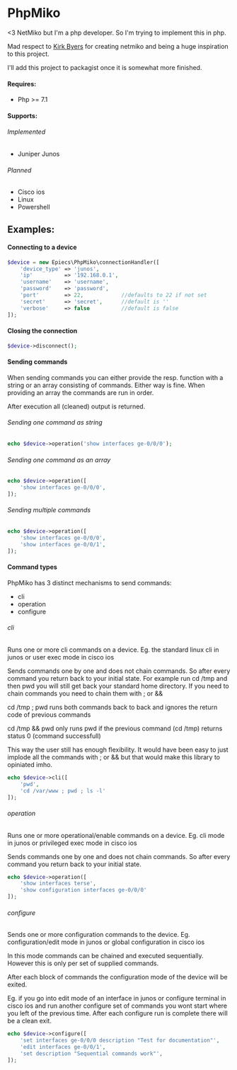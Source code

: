PhpMiko
=======

<3 NetMiko but I'm a php developer. So I'm trying to implement this in php.

Mad respect to [Kirk Byers](https://github.com/ktbyers/netmiko) for creating netmiko and being a huge inspiration to this project.

I'll add this project to packagist once it is somewhat more finished.

#### Requires:

- Php >= 7.1

#### Supports:

###### Implemented

- Juniper Junos

###### Planned

- Cisco ios
- Linux
- Powershell

## Examples:

#### Connecting to a device

```php
$device = new Epiecs\PhpMiko\connectionHandler([
	'device_type' => 'junos',
	'ip'          => '192.168.0.1',
	'username'    => 'username',
	'password'    => 'password',
	'port'        => 22,            //defaults to 22 if not set
	'secret'      => 'secret',      //default is ''
	'verbose'     => false          //default is false
]);
```

#### Closing the connection

```php
$device->disconnect();
```

#### Sending commands

When sending commands you can either provide the resp. function with a string or an array consisting of commands. Either way is fine. When providing an array the commands are run in order.

After execution all (cleaned) output is returned.

###### Sending one command as string

```php
echo $device->operation('show interfaces ge-0/0/0');
```

###### Sending one command as an array

```php
echo $device->operation([
	'show interfaces ge-0/0/0',
]);
```

###### Sending multiple commands

```php
echo $device->operation([
	'show interfaces ge-0/0/0',
	'show interfaces ge-0/0/1',
]);
```

#### Command types

PhpMiko has 3 distinct mechanisms to send commands:

- cli
- operation
- configure

###### cli

Runs one or more cli commands on a device.
Eg. the standard linux cli in junos or user exec mode in cisco ios

Sends commands one by one and does not chain commands. So after every command you return back to your initial state.
For example run cd /tmp and then pwd you will still get back your standard home directory. If you need to chain
commands you need to chain them with ; or &&

cd /tmp ; pwd runs both commands back to back and ignores the return code of previous commands

cd /tmp && pwd only runs pwd if the previous command (cd /tmp) returns status 0 (command successfull)

This way the user still has enough flexibility. It would have been easy to just implode all the commands with ;
or && but that would make this library to opiniated imho.

```php
echo $device->cli([
	'pwd',
	'cd /var/www ; pwd ; ls -l'
]);
```

###### operation

Runs one or more operational/enable commands on a device.
Eg. cli mode in junos or privileged exec mode in cisco ios

Sends commands one by one and does not chain commands. So after every command you return back to your initial state.

```php
echo $device->operation([
	'show interfaces terse',
	'show configuration interfaces ge-0/0/0'
]);
```

###### configure

Sends one or more configuration commands to the device.
Eg. configuration/edit mode in junos or global configuration in cisco ios

In this mode commands can be chained and executed sequentially. However this is only per set of supplied commands.

After each block of commands the configuration mode of the device will be exited.

Eg. if you go into edit mode of an interface in junos or configure terminal in cisco ios and run another configure set of commands you wont start where you left of the previous time. After each configure run is complete there will be a clean exit.

```php
echo $device->configure([
	'set interfaces ge-0/0/0 description "Test for documentation"',
	'edit interfaces ge-0/0/1',
	'set description "Sequential commands work"',
]);
```

